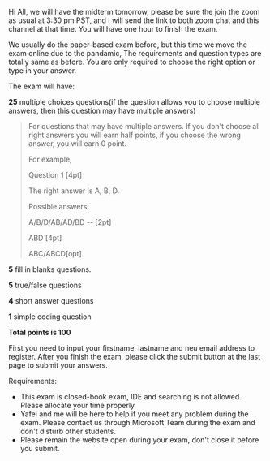 Hi All, we will have the midterm tomorrow, please be sure the join the zoom as usual at 3:30 pm PST, and I will send the link to both zoom chat and this channel at that time. You will have one hour to finish the exam.

We usually do the paper-based exam before, but this time we move the exam online due to the pandamic, The requirements and question types are totally same as before. You are only required to choose the right option or type in your answer.

The exam will have: 

**25** multiple choices questions(if the question allows you to choose multiple answers, then this question may have multiple answers)

>For questions that may have multiple answers. If you don't choose all right answers you will earn half points, if you choose the wrong answer, you will earn 0 point.
>
>For example, 
>
>Question 1 [4pt]
>
>The right answer is A, B, D. 
>
>Possible answers:
>
> A/B/D/AB/AD/BD -- [2pt]
>
>ABD [4pt]
>
>ABC/ABCD[opt]

**5** fill in blanks questions.

**5** true/false questions

**4** short answer questions

**1** simple coding question

**Total points is 100**

First you need to input your firstname, lastname and neu email address to register. After you finish the exam, please click the submit button at the last page to submit your answers.

Requirements:

+ This exam is closed-book exam, IDE and searching is not allowed. Please allocate your time properly
+ Yafei and me will be here to help if you meet any problem during the exam. Please contact us through Microsoft Team during the exam and don't disturb other students.
+ Please remain the website open during  your exam, don't close it before you submit.